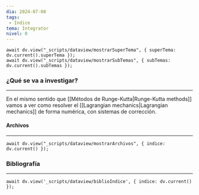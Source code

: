 ```yaml
---
dia: 2024-07-08
tags: 
 - Índice
tema: Integrator
nivel: 0
---
```

```dataviewjs
await dv.view("_scripts/dataview/mostrarSuperTema", { superTema: dv.current().superTema });
await dv.view("_scripts/dataview/mostrarSubTemas", { subTemas: dv.current().subTemas });
```
### ¿Qué se va a investigar?
---
En el mismo sentido que [[Métodos de Runge-Kutta|Runge-Kutta methods]] vamos a ver como resolver el [[Lagrangian mechanics|Lagrangian mechanics]] de forma numérica, con sistemas de corrección.


#### Archivos
---
```dataviewjs
await dv.view("_scripts/dataview/mostrarArchivos", { indice: dv.current() });
```


### Bibliografía
---
```dataviewjs
await dv.view('_scripts/dataview/biblioIndice', { indice: dv.current() });
```